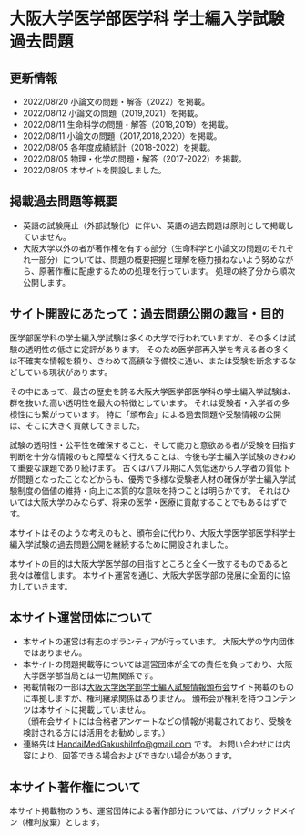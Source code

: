 # 大阪大学医学部医学科 学士編入学試験 過去問題
## 更新情報
- 2022/08/20 小論文の問題・解答（2022）を掲載。
- 2022/08/12 小論文の問題（2019,2021）を掲載。
- 2022/08/11 生命科学の問題・解答（2018,2019）を掲載。
- 2022/08/11 小論文の問題（2017,2018,2020）を掲載。
- 2022/08/05 各年度成績統計（2018-2022）を掲載。
- 2022/08/05 物理・化学の問題・解答（2017-2022）を掲載。
- 2022/08/05 本サイトを開設しました。

## 掲載過去問題等概要
- 英語の試験廃止（外部試験化）に伴い、英語の過去問題は原則として掲載していません。
- 大阪大学以外の者が著作権を有する部分（生命科学と小論文の問題のそれぞれ一部分）については、問題の概要把握と理解を極力損ねないよう努めながら、原著作権に配慮するための処理を行っています。
  処理の終了分から順次公開します。

## サイト開設にあたって：過去問題公開の趣旨・目的
医学部医学科の学士編入学試験は多くの大学で行われていますが、その多くは試験の透明性の低さに定評があります。
そのため医学部再入学を考える者の多くは不確実な情報を頼り、きわめて高額な予備校に通い、または受験を断念するなどしている現状があります。

その中にあって、最古の歴史を誇る大阪大学医学部医学科の学士編入学試験は、群を抜いた高い透明性を最大の特徴としています。
それは受験者・入学者の多様性にも繋がっています。
特に「頒布会」による過去問題や受験情報の公開は、そこに大きく貢献してきました。

試験の透明性・公平性を確保すること、そして能力と意欲ある者が受験を目指す判断を十分な情報のもと障壁なく行えることは、今後も学士編入学試験のきわめて重要な課題であり続けます。
古くはバブル期に人気低迷から入学者の質低下が問題となったことなどからも、優秀で多様な受験者人材の確保が学士編入学試験制度の価値の維持・向上に本質的な意味を持つことは明らかです。
それはひいては大阪大学のみならず、将来の医学・医療に貢献することでもあるはずです。

本サイトはそのような考えのもと、頒布会に代わり、大阪大学医学部医学科学士編入学試験の過去問題公開を継続するために開設されました。

本サイトの目的は大阪大学医学部の目指すところと全く一致するものであると我々は確信します。
本サイト運営を通じ、大阪大学医学部の発展に全面的に協力していきます。

## 本サイト運営団体について
- 本サイトの運営は有志のボランティアが行っています。
  大阪大学の学内団体ではありません。
- 本サイトの問題掲載等については運営団体が全ての責任を負っており、大阪大学医学部当局とは一切無関係です。
- 掲載情報の一部は[大阪大学医学部学士編入試験情報頒布会](https://hampukai.wordpress.com)サイト掲載のものに準拠しますが、権利継承関係はありません。
  頒布会が権利を持つコンテンツは本サイトに掲載していません。  
  （頒布会サイトには合格者アンケートなどの情報が掲載されており、受験を検討される方には活用をお勧めします。）
- 連絡先は HandaiMedGakushiInfo@gmail.com です。
  お問い合わせには内容により、回答できる場合およびできない場合があります。

## 本サイト著作権について
本サイト掲載物のうち、運営団体による著作部分については、パブリックドメイン（権利放棄）とします。
